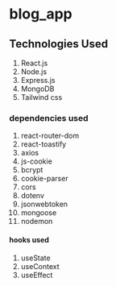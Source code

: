 # blog_app

## Technologies Used
1. React.js
2. Node.js
3. Express.js
4. MongoDB
5. Tailwind css

### dependencies used
1. react-router-dom
2. react-toastify
3. axios
4. js-cookie
5. bcrypt
6. cookie-parser
7. cors
8. dotenv
9. jsonwebtoken
10. mongoose
11. nodemon

#### hooks used
1. useState
2. useContext
3. useEffect
